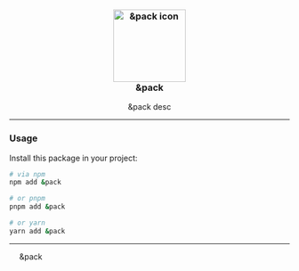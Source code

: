 <h3 align="center">
	<img src="https://raw.githubusercontent.com/wavim/&pack/master/media/icon.png" width="130" alt="&pack icon" /><br />
	&pack
</h3>
<p align="center">&pack desc</p>

---

### Usage

Install this package in your project:

```bash
# via npm
npm add &pack

# or pnpm
pnpm add &pack

# or yarn
yarn add &pack
```

---

_&emsp;_ &pack
